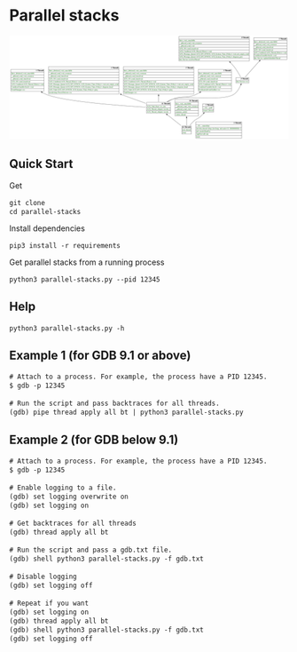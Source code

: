 # Parallel stacks

![Tray Menu](graph_example.png)

## Quick Start

Get

    git clone
    cd parallel-stacks

Install dependencies

    pip3 install -r requirements

Get parallel stacks from a running process

    python3 parallel-stacks.py --pid 12345

## Help

    python3 parallel-stacks.py -h

## Example 1 (for GDB 9.1 or above)

    # Attach to a process. For example, the process have a PID 12345.
    $ gdb -p 12345

    # Run the script and pass backtraces for all threads.
    (gdb) pipe thread apply all bt | python3 parallel-stacks.py

## Example 2 (for GDB below 9.1)

    # Attach to a process. For example, the process have a PID 12345.
    $ gdb -p 12345

    # Enable logging to a file.
    (gdb) set logging overwrite on
    (gdb) set logging on

    # Get backtraces for all threads
    (gdb) thread apply all bt

    # Run the script and pass a gdb.txt file.
    (gdb) shell python3 parallel-stacks.py -f gdb.txt

    # Disable logging
    (gdb) set logging off

    # Repeat if you want
    (gdb) set logging on
    (gdb) thread apply all bt
    (gdb) shell python3 parallel-stacks.py -f gdb.txt
    (gdb) set logging off
